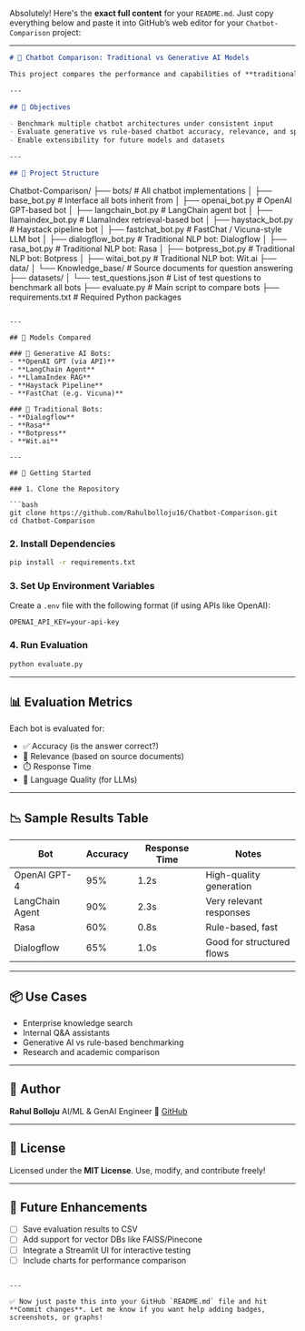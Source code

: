 Absolutely! Here's the **exact full content** for your `README.md`. Just copy everything below and paste it into GitHub’s web editor for your `Chatbot-Comparison` project:

---

```markdown
# 🤖 Chatbot Comparison: Traditional vs Generative AI Models

This project compares the performance and capabilities of **traditional chatbot frameworks** with **modern Generative AI-powered agents** using a unified dataset and evaluation framework.

---

## 📌 Objectives

- Benchmark multiple chatbot architectures under consistent input
- Evaluate generative vs rule-based chatbot accuracy, relevance, and speed
- Enable extensibility for future models and datasets

---

## 📁 Project Structure

```

Chatbot-Comparison/
├── bots/                     # All chatbot implementations
│   ├── base\_bot.py           # Interface all bots inherit from
│   ├── openai\_bot.py         # OpenAI GPT-based bot
│   ├── langchain\_bot.py      # LangChain agent bot
│   ├── llamaindex\_bot.py     # LlamaIndex retrieval-based bot
│   ├── haystack\_bot.py       # Haystack pipeline bot
│   ├── fastchat\_bot.py       # FastChat / Vicuna-style LLM bot
│   ├── dialogflow\_bot.py     # Traditional NLP bot: Dialogflow
│   ├── rasa\_bot.py           # Traditional NLP bot: Rasa
│   ├── botpress\_bot.py       # Traditional NLP bot: Botpress
│   ├── witai\_bot.py          # Traditional NLP bot: Wit.ai
├── data/
│   └── Knowledge\_base/       # Source documents for question answering
├── datasets/
│   └── test\_questions.json   # List of test questions to benchmark all bots
├── evaluate.py               # Main script to compare bots
├── requirements.txt          # Required Python packages

````

---

## 🧠 Models Compared

### 🔹 Generative AI Bots:
- **OpenAI GPT (via API)**
- **LangChain Agent**
- **LlamaIndex RAG**
- **Haystack Pipeline**
- **FastChat (e.g. Vicuna)**

### 🔸 Traditional Bots:
- **Dialogflow**
- **Rasa**
- **Botpress**
- **Wit.ai**

---

## 🚀 Getting Started

### 1. Clone the Repository

```bash
git clone https://github.com/Rahulbolloju16/Chatbot-Comparison.git
cd Chatbot-Comparison
````

### 2. Install Dependencies

```bash
pip install -r requirements.txt
```

### 3. Set Up Environment Variables

Create a `.env` file with the following format (if using APIs like OpenAI):

```env
OPENAI_API_KEY=your-api-key
```

### 4. Run Evaluation

```bash
python evaluate.py
```

---

## 📊 Evaluation Metrics

Each bot is evaluated for:

* ✅ Accuracy (is the answer correct?)
* 🧠 Relevance (based on source documents)
* ⏱️ Response Time
* 💬 Language Quality (for LLMs)

---

## 📉 Sample Results Table

| Bot             | Accuracy | Response Time | Notes                     |
| --------------- | -------- | ------------- | ------------------------- |
| OpenAI GPT-4    | 95%      | 1.2s          | High-quality generation   |
| LangChain Agent | 90%      | 2.3s          | Very relevant responses   |
| Rasa            | 60%      | 0.8s          | Rule-based, fast          |
| Dialogflow      | 65%      | 1.0s          | Good for structured flows |

---

## 📦 Use Cases

* Enterprise knowledge search
* Internal Q\&A assistants
* Generative AI vs rule-based benchmarking
* Research and academic comparison

---

## 🙋 Author

**Rahul Bolloju**
AI/ML & GenAI Engineer
🔗 [GitHub](https://github.com/Rahulbolloju16)

---

## 📄 License

Licensed under the **MIT License**.
Use, modify, and contribute freely!

---

## 🔧 Future Enhancements

* [ ] Save evaluation results to CSV
* [ ] Add support for vector DBs like FAISS/Pinecone
* [ ] Integrate a Streamlit UI for interactive testing
* [ ] Include charts for performance comparison

```

---

✅ Now just paste this into your GitHub `README.md` file and hit **Commit changes**. Let me know if you want help adding badges, screenshots, or graphs!
```
